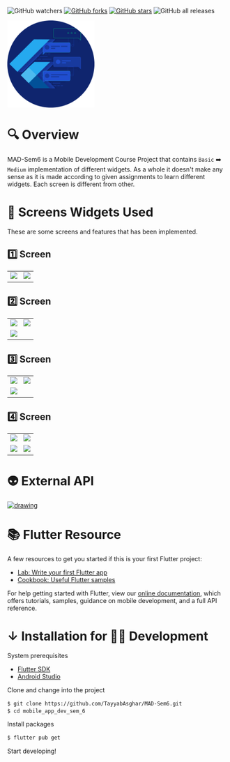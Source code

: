 ![GitHub watchers](https://img.shields.io/github/watchers/TayyabAsghar/MAD-Sem6?style=social)
[![GitHub forks](https://img.shields.io/github/forks/TayyabAsghar/MAD-Sem6?logo=github&style=social)](https://github.com/TayyabAsghar/MAD-Sem6/network)
[![GitHub stars](https://img.shields.io/github/stars/TayyabAsghar/MAD-Sem6?logo=github&style=social)](https://github.com/TayyabAsghar/MAD-Sem6/stargazers)
![GitHub all releases](https://img.shields.io/github/downloads/TayyabAsghar/MAD-Sem6/total?logo=github&style=social)

<a href= "https://github.com/TayyabAsghar/MAD-Sem6/blob/master/assets/icons/android.png">
<img src="assets/icons/android.png" alt="drawing" width="200"/>
</a>

# 🔍 Overview

MAD-Sem6 is a Mobile Development Course Project that contains `Basic` ➡️ `Medium` implementation of different widgets. As a whole it doesn't make any sense as it is made according to given assignments to learn different widgets. Each screen is different from other.

# 📱 Screens Widgets Used

These are some screens and features that has been implemented.

## 1️⃣ Screen

|                |                |
| -------------- | -------------- |
| ![][screen1.1] | ![][screen1.2] |

## 2️⃣ Screen

|                |                |
| -------------- | -------------- |
| ![][screen2.1] | ![][screen2.2] |
| ![][screen2.3] |

## 3️⃣ Screen

|                |                |
| -------------- | -------------- |
| ![][screen3.1] | ![][screen3.2] |
| ![][screen3.3] |

## 4️⃣ Screen

|                |                |
| -------------- | -------------- |
| ![][screen4.1] | ![][screen4.2] |
| ![][screen4.3] | ![][screen4.4] |

# 👽 External API

<a href="https://source.unsplash.com">
<img src="https://images.unsplash.com/photo-1549706844-30ea8cad811b?ixid=MnwxMjA3fDB8MHxwaG90by1wYWdlfHx8fGVufDB8fHx8&ixlib=rb-1.2.1&auto=format&fit=crop&w=889&q=80" alt="drawing" width="1000" height="300"/></a>

# 📚 Flutter Resource

A few resources to get you started if this is your first Flutter project:

- [Lab: Write your first Flutter app](https://flutter.dev/docs/get-started/codelab)
- [Cookbook: Useful Flutter samples](https://flutter.dev/docs/cookbook)

For help getting started with Flutter, view our [online documentation](https://flutter.dev/docs), which offers tutorials, samples, guidance on mobile development, and a full API reference.

# ↓ Installation for 🐱‍💻 Development

System prerequisites

- [Flutter SDK][fsdk]
- [Android Studio][astudio]

Clone and change into the project

```sh
$ git clone https://github.com/TayyabAsghar/MAD-Sem6.git
$ cd mobile_app_dev_sem_6
```

Install packages

```sh
$ flutter pub get
```

Start developing!

[fsdk]: https://flutter.dev/docs/get-started/install
[astudio]: https://developer.android.com/studio

<!-- Screens -->

[screen1.1]: assets/screenShots/Screen1.1.jpg
[screen1.2]: assets/screenShots/Screen1.2.jpg
[screen2.1]: assets/screenShots/Screen2.1.jpg
[screen2.2]: assets/screenShots/Screen2.2.jpg
[screen2.3]: assets/screenShots/Screen2.3.jpg
[screen3.1]: assets/screenShots/Screen3.1.jpg
[screen3.2]: assets/screenShots/Screen3.2.jpg
[screen3.3]: assets/screenShots/Screen3.3.jpg
[screen4.1]: assets/screenShots/Screen4.1.jpg
[screen4.2]: assets/screenShots/Screen4.2.jpg
[screen4.3]: assets/screenShots/Screen4.3.jpg
[screen4.4]: assets/screenShots/Screen4.4.jpg
